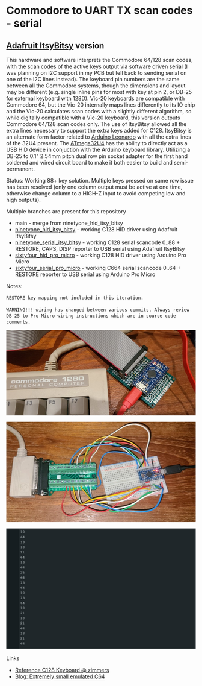 # Commodore to UART TX scan codes - serial #

## [Adafruit ItsyBitsy](https://learn.adafruit.com/introducting-itsy-bitsy-32u4/) version ##

This hardware and software interprets the Commodore 64/128 scan codes, with the scan codes of the active keys output via software driven serial (I was planning on I2C support in my PCB but fell back to sending serial on one of the I2C lines instead).  The keyboard pin numbers are the same between all the Commodore systems, though the dimensions and layout may be different (e.g. single inline pins for most with key at pin 2, or DB-25 for external keyboard with 128D).  Vic-20 keyboards are compatible with Commodore 64, but the Vic-20 internally maps lines differently to its IO chip and the Vic-20 calculates scan codes with a slightly different algorithm, so while digitally compatible with a Vic-20 keyboard, this version outputs Commodore 64/128 scan codes only.  The use of ItsyBitsy allowed all the extra lines necessary to support the extra keys added for C128.  ItsyBitsy is an alternate form factor related to [Arduino Leonardo](https://docs.arduino.cc/hardware/leonardo) with all the extra lines of the 32U4 present.  The [ATmega32U4](https://www.microchip.com/en-us/product/atmega32u4) has the ability to directly act as a USB HID device in conjuction with the Arduino keyboard library.  Utilizing a DB-25 to 0.1" 2.54mm pitch dual row pin socket adapter for the first hand soldered and wired circuit board to make it both easier to build and semi-permanent.

Status: Working 88+ key solution. Multiple keys pressed on same row issue has been resolved (only one column output must be active at one time, otherwise change column to a HIGH-Z input to avoid competing low and high outputs). 

Multiple branches are present for this repository

* main - merge from ninetyone_hid_itsy_bitsy
* [ninetyone_hid_itsy_bitsy](https://github.com/davervw/c128_keyscan/tree/ninetyone_hid_itsy_bitsy) - working C128 HID driver using Adafruit ItsyBitsy
* [ninetyone_serial_itsy_bitsy](https://github.com/davervw/c128_keyscan/tree/ninetyone_serial_itsy_bitsy) - working C128 serial scancode 0..88 + RESTORE, CAPS, DISP reporter to USB serial using Adafruit ItsyBitsy
* [sixtyfour_hid_pro_micro](https://github.com/davervw/c128_keyscan/tree/sixtyfour_hid_pro_micro) - working C128 HID driver using Arduino Pro Micro
* [sixtyfour_serial_pro_micro](https://github.com/davervw/c128_keyscan/tree/sixtyfour_serial_pro_micro) - working C664 serial scancode 0..64 + RESTORE reporter to USB serial using Arduino Pro Micro

Notes:

    RESTORE key mapping not included in this iteration.

    WARNING!!! wiring has changed between various commits. Always review DB-25 to Pro Micro wiring instructions which are in source code comments.  

![pcb.jpg](pcb.jpg)

![prototype.jpg](prototype.jpg)

![serialout.jpg](serialout.jpg)

Links

* [Reference C128 Keyboard @ zimmers](http://www.zimmers.net/anonftp/pub/cbm/schematics/computers/c128/servicemanuals/manual/51.gif)
* [Blog: Extremely small emulated C64](https://techwithdave.davevw.com/2023/06/extremely-small-emulated-c64.html)
